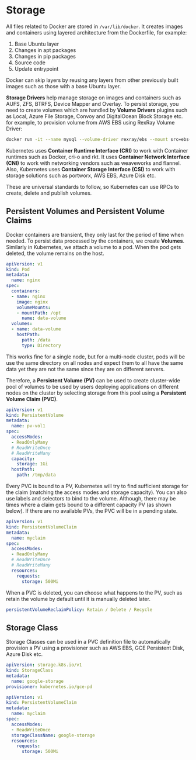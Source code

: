 # Storage

All files related to Docker are stored in `/var/lib/docker`. It creates images and containers using layered architecture from the Dockerfile, for example:

1. Base Ubuntu layer
2. Changes in apt packages
3. Changes in pip packages
4. Source code
5. Update entrypoint

Docker can skip layers by reusing any layers from other previously built images such as those with a base Ubuntu layer.

**Storage Drivers** help manage storage on images and containers such as AUFS, ZFS, BTRFS, Device Mapper and Overlay. To persist storage, you need to create volumes which are handled by **Volume Drivers** plugins such as Local, Azure File Storage, Convoy and DigitalOcean Block Storage etc. for example, to provision volume from AWS EBS using RexRay Volume Driver:

```bash
docker run -it --name mysql --volume-driver rexray/ebs --mount src=ebs-vol,target=/var/lib/mysql mysql
```

Kubernetes uses **Container Runtime Interface (CRI)** to work with Container runtimes such as Docker, cri-o and rkt. It uses **Container Network Interface (CNI)** to work with networking vendors such as weaveworks and flannel. Also, Kubernetes uses **Container Storage Interface (CSI)** to work with storage solutions such as portworx, AWS EBS, Azure Disk etc.

These are universal standards to follow, so Kubernetes can use RPCs to create, delete and publish volumes.

## Persistent Volumes and Persistent Volume Claims

Docker containers are transient, they only last for the period of time when needed. To persist data processed by the containers, we create **Volumes**. Similarly in Kubernetes, we attach a volume to a pod. When the pod gets deleted, the volume remains on the host.

```yaml
apiVersion: v1
kind: Pod
metadata:
  name: nginx
spec:
  containers:
  - name: nginx
    image: nginx
    volumeMounts:
    - mountPath: /opt
      name: data-volume
  volumes:
  - name: data-volume
    hostPath:
      path: /data
      type: Directory
```

This works fine for a single node, but for a multi-node cluster, pods will be use the same directory on all nodes and expect them to all have the same data yet they are not the same since they are on different servers.

Therefore, a **Persistent Volume (PV)** can be used to create cluster-wide pool of volumes to be used by users deploying applications on different nodes on the cluster by selecting storage from this pool using a **Persistent Volume Claim (PVC)**.

```yaml
apiVersion: v1
kind: PersistentVolume
metadata:
  name: pv-vol1
spec:
  accessModes:
  - ReadOnlyMany
  # ReadWriteOnce
  # ReadWriteMany
  capacity:
    storage: 1Gi
  hostPath:
    path: /tmp/data
```

Every PVC is bound to a PV, Kubernetes will try to find sufficient storage for the claim (matching the access modes and storage capacity). You can also use labels and selectors to bind to the volume. Although, there may be times where a claim gets bound to a different capacity PV (as shown below). If there are no available PVs, the PVC will be in a pending state.

```yaml
apiVersion: v1
kind: PersistentVolumeClaim
metadata:
  name: myclaim
spec:
  accessModes:
  - ReadOnlyMany
  # ReadWriteOnce
  # ReadWriteMany
  resources:
    requests:
      storage: 500Mi
```

When a PVC is deleted, you can choose what happens to the PV, such as retain the volume by default until it is manually deleted later.

```yaml
persistentVolumeReclaimPolicy: Retain / Delete / Recycle
```

## Storage Class

Storage Classes can be used in a PVC definition file to automatically provision a PV using a provisioner such as AWS EBS, GCE Persistent Disk, Azure Disk etc.

```yaml
apiVersion: storage.k8s.io/v1
kind: StorageClass
metadata:
  name: google-storage
provisioner: kubernetes.io/gce-pd
```

```yaml
apiVersion: v1
kind: PersistentVolumeClaim
metadata:
  name: myclaim
spec:
  accessModes:
  - ReadWriteOnce
  storageClassName: google-storage
  resources:
    requests:
      storage: 500Mi
```

